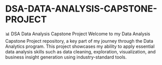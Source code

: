# DSA-DATA-ANALYSIS-CAPSTONE-PROJECT
📊 DSA Data Analysis Capstone Project  Welcome to my Data Analysis Capstone Project repository, a key part of my journey through the Data Analytics program. This project showcases my ability to apply essential data analysis skills such as data cleaning, exploration, visualization, and business insight generation using industry-standard tools.
